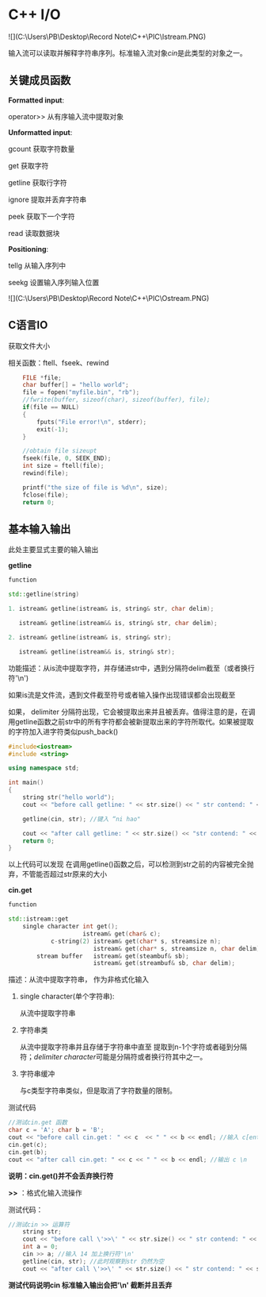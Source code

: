 # C++ I/O

![](C:\Users\PB\Desktop\Record Note\C++\PIC\Istream.PNG)

输入流可以读取并解释字符串序列。标准输入流对象*cin*是此类型的对象之一。

## 关键成员函数

**Formatted input**:

operator>>        从有序输入流中提取对象

**Unformatted input**:

gcount             获取字符数量

get				    获取字符

getline			 获取行字符

ignore              提取并丢弃字符串

peek                 获取下一个字符

read				  读取数据块

**Positioning**:

tellg                    从输入序列中

seekg                 设置输入序列输入位置



![](C:\Users\PB\Desktop\Record Note\C++\PIC\Ostream.PNG)



## C语言IO

获取文件大小 

相关函数：ftell、fseek、rewind

```c
 	FILE *file;
    char buffer[] = "hello world";
    file = fopen("myfile.bin", "rb");
    //fwrite(buffer, sizeof(char), sizeof(buffer), file);
    if(file == NULL) 
    {
        fputs("File error!\n", stderr);
        exit(-1);
    }

    //obtain file sizeupt
    fseek(file, 0, SEEK_END);
    int size = ftell(file);
    rewind(file);

    printf("the size of file is %d\n", size);
    fclose(file);
    return 0;
```



## 基本输入输出

此处主要显式主要的输入输出 

**getline**

```c++
function 

std::getline(string)

1. istream& getline(istream& is, string& str, char delim);

   istream& getline(istream&& is, string& str, char delim);

2. istream& getline(istream& is, string& str);

   istream& getline(istream&& is, string& str);
```

功能描述：从is流中提取字符，并存储进str中，遇到分隔符delim截至（或者换行符'\n')

如果is流是文件流，遇到文件截至符号或者输入操作出现错误都会出现截至

如果， delimiter 分隔符出现，它会被提取出来并且被丢弃。值得注意的是，在调用getline函数之前str中的所有字符都会被新提取出来的字符所取代。如果被提取的字符加入进字符类似push_back()

```c++
#include<iostream>
#include <string>

using namespace std;

int main()
{
	string str("hello world");
	cout << "before call getline: " << str.size() << " str contend: " << str << endl; //此时str "hello world"

	getline(cin, str); //键入 “ni hao"

	cout << "after call getline: " << str.size() << "str contend: " << str << endl; //此时str "ni hao"
	return 0;
}
```

以上代码可以发现 在调用getline()函数之后，可以检测到str之前的内容被完全抛弃，不管能否超过str原来的大小



**cin.get**

```c++
function

std::istream::get
	single character int get();
					 istream& get(char& c);
			c-string(2) istream& get(char* s, streamsize n);
						istream& get(char* s, streamsize n, char delim);
		stream buffer	istream& get(steambuf& sb);
						istream& get(streambuf& sb, char delim);
```

描述：从流中提取字符串， 作为非格式化输入

1. single character(单个字符串):

   从流中提取字符串

2. 字符串类

   从流中提取字符串并且存储于字符串中直至 提取到n-1个字符或者碰到分隔符；*delimiter character*可能是分隔符或者换行符其中之一。

3. 字符串缓冲

   与c类型字符串类似，但是取消了字符数量的限制。

测试代码

```c++
//测试cin.get 函数
char c = 'A'; char b = 'B';
cout << "before call cin.get： " << c  << " " << b << endl; //输入 c[enter]
cin.get(c);
cin.get(b);
cout << "after call cin.get: " << c << " " << b << endl; //输出 c \n
```

**说明：cin.get()并不会丢弃换行符**

**>>** ：格式化输入流操作

测试代码：

```c++
//测试cin >> 运算符
	string str;
	cout << "before call \'>>\' " << str.size() << " str contend: " << str << endl; // str 为空
	int a = 0;
	cin >> a; //输入 14 加上换行符'\n'
	getline(cin, str); //此时观察到str 仍然为空
	cout << "after call \'>>\' " << str.size() << " str contend: " << str << endl; //str 仍然为空
```

**测试代码说明cin 标准输入输出会把'\n' 截断并且丢弃**